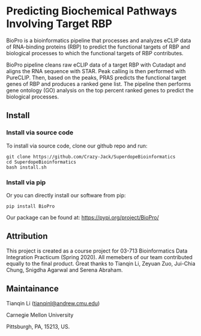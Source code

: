 # Predicting Biochemical Pathways Involving Target RBP

BioPro is a bioinformatics pipeline that processes and analyzes eCLIP data of RNA-binding proteins (RBP) to predict the functional targets of RBP and biological processes to which the functional targets of RBP contributes.

BioPro pipeline cleans raw eCLIP data of a target RBP with Cutadapt and aligns the RNA sequence with STAR. Peak calling is then performed with PureCLIP. Then, based on the peaks, PRAS predicts the functional target genes of RBP and produces a ranked gene list. The pipeline then performs gene ontology (GO) analysis on the top percent ranked genes to predict the biological processes. 


## Install

### Install via source code

To install via source code, clone our github repo and run:

```
git clone https://github.com/Crazy-Jack/SuperdopeBioinformatics
cd SuperdopeBioinformatics
bash install.sh
```


### Install via pip

Or you can directly install our software from pip:

`pip install BioPro`

Our package can be found at: https://pypi.org/project/BioPro/


## Attribution

This project is created as a course project for 03-713 Bioinformatics Data Integration Practicum (Spring 2020). All memebers of our team contributed equally to the final product. Great thanks to Tianqin Li, Zeyuan Zuo, Jui-Chia Chung, Snigdha Agarwal and Serena Abraham. 

## Maintainance

Tianqin Li (tianqinl@andrew.cmu.edu)

Carnegie Mellon University

Pittsburgh, PA, 15213, US.


